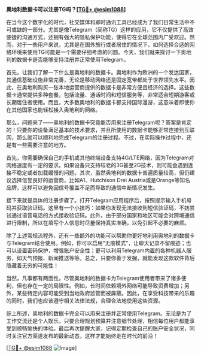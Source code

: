 **奥地利数据卡可以注册TG吗？[[TG💪+ @esim1088](https://t.me/s/esim1088)]**

在当今这个数字化的时代，社交媒体和即时通讯工具已经成为了我们日常生活中不可或缺的一部分。尤其是像Telegram（简称TG）这样的应用，它不仅提供了高效便捷的沟通方式，还拥有强大的隐私保护功能，使得它在全球范围内广受欢迎。然而，对于一些用户来说，尤其是在国外旅行或者居住的情况下，如何选择合适的网络环境来使用TG可能是一个需要仔细考虑的问题。今天，我们就来探讨一下奥地利的数据卡是否能够支持注册并正常使用Telegram。

首先，让我们了解一下什么是奥地利的数据卡。奥地利作为欧洲的一个发达国家，其通信基础设施非常完善，无论是移动网络还是固定宽带都处于世界领先水平。因此，在奥地利购买一张本地运营商提供的数据卡是非常方便且经济的选择。这些数据卡通常提供多种套餐，包括流量、通话时间和短信服务等，非常适合短期游客或长期居住者使用。而且，大多数奥地利的数据卡都支持国际漫游，这意味着即使你在其他国家也能轻松接入奥地利的网络。

那么，问题来了——奥地利的数据卡究竟能否用来注册Telegram呢？答案是肯定的！只要你的设备满足基本的技术要求，并且所使用的数据卡能够正常连接到互联网，那么就可以顺利地完成Telegram的注册过程。不过，在实际操作过程中，还是有一些需要注意的地方。

首先，你需要确保自己的手机或其他终端设备支持4G/LTE网络，因为Telegram对网络速度有一定的要求。如果设备只支持较老的3G甚至2G技术，则可能会遇到连接不稳定或者加载缓慢的问题。其次，虽然奥地利的数据卡普遍质量较高，但仍建议选择信誉良好的运营商，比如A1、Hutchison Drei Austria或是Orange等知名品牌，这样可以避免因信号覆盖不足而导致的通信中断情况发生。

接下来就是具体的注册步骤了。打开Telegram应用程序后，按照提示输入手机号码并获取验证码。这里有一个小技巧：如果你发现无法接收到短信验证码，不妨尝试通过语音电话的方式接收验证码。此外，由于部分国家和地区可能会对跨境通信进行限制，所以在填写个人信息时尽量保持真实准确，以免引起不必要的麻烦。

除了上述常规流程外，还有一些额外的功能可以帮助你更好地利用奥地利的数据卡与Telegram结合使用。例如，你可以启用“无痕模式”，让聊天记录不留痕迹；也可以设置密码保护，增强账户安全性；更可以利用Telegram内置的各种机器人服务，如天气预报、新闻推送等等。总之，只要你善于发掘，就能发现这款软件背后隐藏着无穷的可能性！

当然，凡事都有两面性。尽管奥地利的数据卡为Telegram使用者带来了诸多便利，但也存在一定的局限性。例如，长时间依赖境外网络可能导致资费增加；另外，某些特定内容可能受到当地政府监管而被屏蔽。因此，在享受科技带来的乐趣的同时，我们也应该遵守相关法律法规，合理合法地使用这些资源。

综上所述，奥地利的数据卡完全可以用来注册并正常使用Telegram。无论是为了工作交流还是个人娱乐，只要合理规划预算并注意细节处理，相信每位用户都能享受到顺畅愉快的体验。最后再次提醒大家，记得定期检查自己的账户安全状况，同时关注官方渠道发布的最新动态，这样才能始终走在时代的前沿！

[[TG💪+ @esim1088](https://t.me/s/esim1088) ![Image](https://i.postimg.cc/4NQfJmqS/Snipaste-2025-05-13-00-14-12.png)]